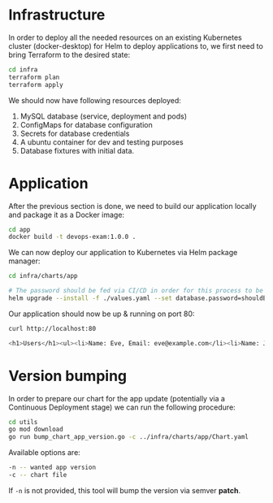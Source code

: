 # Infrastructure
In order to deploy all the needed resources on an existing Kubernetes cluster (docker-desktop) for Helm to deploy applications to, we first need to bring Terraform to the desired state:

```sh
cd infra
terraform plan
terraform apply
```

We should now have following resources deployed:

1. MySQL database (service, deployment and pods)
2. ConfigMaps for database configuration
3. Secrets for database credentials
4. A ubuntu container for dev and testing purposes
5. Database fixtures with initial data.

# Application
After the previous section is done, we need to build our application locally and package it as a Docker image:

```sh
cd app
docker build -t devops-exam:1.0.0 .
```

We can now deploy our application to Kubernetes via Helm package manager:

```sh
cd infra/charts/app

# The password should be fed via CI/CD in order for this process to be secure
helm upgrade --install -f ./values.yaml --set database.password=shouldBeChanged app-dev .
```

Our application should now be up & running on port 80:

```sh
curl http://localhost:80

<h1>Users</h1><ul><li>Name: Eve, Email: eve@example.com</li><li>Name: John, Email: john@example.com</li></ul>
```

# Version bumping
In order to prepare our chart for the app update (potentially via a Continuous Deployment stage) we can run the following procedure:

```sh
cd utils
go mod download
go run bump_chart_app_version.go -c ../infra/charts/app/Chart.yaml
```

Available options are:

```sh
-n -- wanted app version
-c -- chart file
```

If `-n` is not provided, this tool will bump the version via semver **patch**.